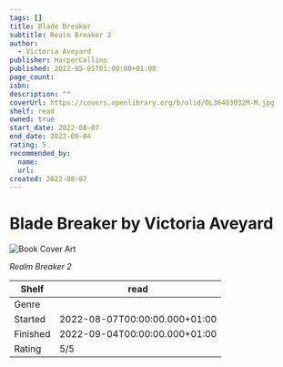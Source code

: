```yaml
---
tags: []
title: Blade Breaker
subtitle: Realm Breaker 2
author:
  - Victoria Aveyard
publisher: HarperCollins
published: 2022-05-05T01:00:00+01:00
page_count:
isbn:
description: ""
coverUrl: https://covers.openlibrary.org/b/olid/OL36483032M-M.jpg
shelf: read
owned: true
start_date: 2022-08-07
end_date: 2022-09-04
rating: 5
recommended_by:
  name:
  url:
created: 2022-08-07
---
```


# Blade Breaker by Victoria Aveyard

![Book Cover Art](https://covers.openlibrary.org/b/olid/OL36483032M-M.jpg)

_Realm Breaker 2_

| Shelf | read |
| --- | --- |
| Genre |  |
| Started | 2022-08-07T00:00:00.000+01:00 |
| Finished | 2022-09-04T00:00:00.000+01:00 |
| Rating | 5/5 |
